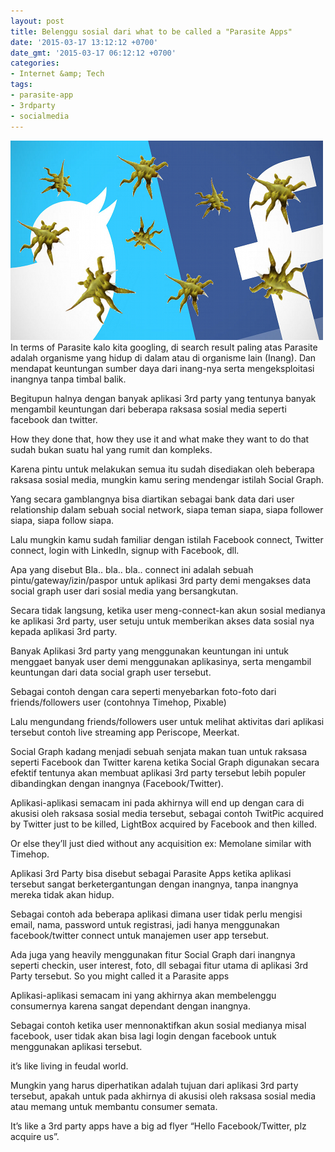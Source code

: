 ```yaml
---
layout: post
title: Belenggu sosial dari what to be called a "Parasite Apps"
date: '2015-03-17 13:12:12 +0700'
date_gmt: '2015-03-17 06:12:12 +0700'
categories:
- Internet &amp; Tech
tags:
- parasite-app
- 3rdparty
- socialmedia
---
```

[![parasiteapplogo](/images/parasiteapplogo.png)](/images/parasiteapplogo.png) In terms of Parasite kalo kita googling, di search result paling atas Parasite adalah organisme yang hidup di dalam atau di organisme lain (Inang). Dan mendapat keuntungan sumber daya dari inang-nya serta mengeksploitasi inangnya tanpa timbal balik.

Begitupun halnya dengan banyak aplikasi 3rd party yang tentunya banyak mengambil keuntungan dari beberapa raksasa sosial media seperti facebook dan twitter.

How they done that, how they use it and what make they want to do that sudah bukan suatu hal yang rumit dan kompleks.

Karena pintu untuk melakukan semua itu sudah disediakan oleh beberapa raksasa sosial media, mungkin kamu sering mendengar istilah Social Graph.

Yang secara gamblangnya bisa diartikan sebagai bank data dari user relationship dalam sebuah social network, siapa teman siapa, siapa follower siapa, siapa follow siapa.

Lalu mungkin kamu sudah familiar dengan istilah Facebook connect, Twitter connect, login with LinkedIn, signup with Facebook, dll.

Apa yang disebut Bla.. bla.. bla.. connect ini adalah sebuah pintu/gateway/izin/paspor untuk aplikasi 3rd party demi mengakses data social graph user dari sosial media yang bersangkutan.

Secara tidak langsung, ketika user meng-connect-kan akun sosial medianya ke aplikasi 3rd party, user setuju untuk memberikan akses data sosial nya kepada aplikasi 3rd party.

Banyak Aplikasi 3rd party yang menggunakan keuntungan ini untuk menggaet banyak user demi menggunakan aplikasinya, serta mengambil keuntungan dari data social graph user tersebut.

Sebagai contoh dengan cara seperti menyebarkan foto-foto dari friends/followers user (contohnya Timehop, Pixable)

Lalu mengundang friends/followers user untuk melihat aktivitas dari aplikasi tersebut contoh live streaming app Periscope, Meerkat.

Social Graph kadang menjadi sebuah senjata makan tuan untuk raksasa seperti Facebook dan Twitter karena ketika Social Graph digunakan secara efektif tentunya akan membuat aplikasi 3rd party tersebut lebih populer dibandingkan dengan inangnya (Facebook/Twitter).

Aplikasi-aplikasi semacam ini pada akhirnya will end up dengan cara di akusisi oleh raksasa sosial media tersebut, sebagai contoh TwitPic acquired by Twitter just to be killed, LightBox acquired by Facebook and then killed.

Or else they’ll just died without any acquisition ex: Memolane similar with Timehop.

Aplikasi 3rd Party bisa disebut sebagai Parasite Apps ketika aplikasi tersebut sangat berketergantungan dengan inangnya, tanpa inangnya mereka tidak akan hidup.

Sebagai contoh ada beberapa aplikasi dimana user tidak perlu mengisi email, nama, password untuk registrasi, jadi hanya menggunakan facebook/twitter connect untuk manajemen user app tersebut.

Ada juga yang heavily menggunakan fitur Social Graph dari inangnya seperti checkin, user interest, foto, dll sebagai fitur utama di aplikasi 3rd Party tersebut. So you might called it a Parasite apps

Aplikasi-aplikasi semacam ini yang akhirnya akan membelenggu consumernya karena sangat dependant dengan inangnya.

Sebagai contoh ketika user mennonaktifkan akun sosial medianya misal facebook, user tidak akan bisa lagi login dengan facebook untuk menggunakan aplikasi tersebut.

it’s like living in feudal world.

Mungkin yang harus diperhatikan adalah tujuan dari aplikasi 3rd party tersebut, apakah untuk pada akhirnya di akusisi oleh raksasa sosial media atau memang untuk membantu consumer semata.

It’s like a 3rd party apps have a big ad flyer “Hello Facebook/Twitter, plz acquire us”.